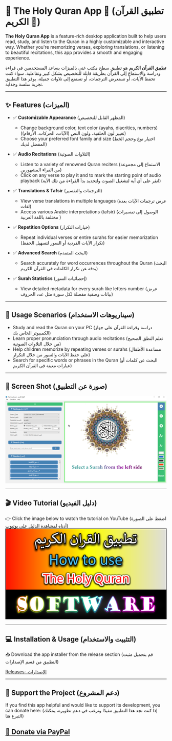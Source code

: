 # 📖 The Holy Quran App 🕌 (تطبيق القرآن الكريم 🕌)  

**The Holy Quran App** is a feature-rich desktop application built to help users read, study, and listen to the Quran in a highly customizable and interactive way. Whether you're memorizing verses, exploring translations, or listening to beautiful recitations, this app provides a smooth and engaging experience. 

**تطبيق القرآن الكريم** هو تطبيق سطح مكتب غني بالميزات يساعد المستخدمين في قراءة ودراسة والاستماع إلى القرآن بطريقة قابلة للتخصيص بشكل كبير وتفاعلية. سواء كنت تحفظ الآيات، أو تستعرض الترجمات، أو تستمع إلى تلاوات جميلة، يوفر هذا التطبيق تجربة سلسة وجذابة.

---

## ✨ Features (الميزات)  

- ✅ **Customizable Appearance** (المظهر القابل للتخصيص)  
  - Change background color, text color (ayahs, diacritics, numbers) (تغيير لون الخلفية، ولون النص (الآيات، الحركات، الأرقام))  
  - Choose your preferred font family and size (اختيار نوع وحجم الخط المفضل لديك)

- ✅ **Audio Recitations** (التلاوات الصوتية)  
  - Listen to a variety of renowned Quran reciters (الاستماع إلى مجموعة من القراء المشهورين)  
  - Click on any verse to play it and to mark the starting point of audio playback (انقر على أي آية لتشغيل الصوت ولتحديد بدأ القراءة من تلك الآية)  

- ✅ **Translations & Tafsir** (الترجمات والتفسير)  
  - View verse translations in multiple languages (عرض ترجمات الآيات بعدة لغات)  
  - Access various Arabic interpretations (tafsir) (الوصول إلى تفسيرات مختلفة باللغة العربية )  

- ✅ **Repetition Options** (خيارات التكرار)  
  - Repeat individual verses or entire surahs for easier memorization (تكرار الآيات الفردية أو السور لتسهيل الحفظ)  

- ✅ **Advanced Search** (البحث المتقدم)  
  - Search accurately for word occurrences throughout the Quran (البحث بدقة عن تكرار الكلمات في القرآن الكريم)

- ✅ **Surah Statistics** (إحصائيات السور)  
  - View detailed metadata for every surah like letters number (عرض بيانات وصفية مفصلة لكل سورة مثل عدد الحروف)

---

## 🚀 Usage Scenarios (سيناريوهات الاستخدام)  

- Study and read the Quran on your PC (دراسة وقراءة القرآن على جهاز الكمبيوتر الخاص بك)  
- Learn proper pronunciation through audio recitations (تعلم النطق الصحيح من خلال التلاوات الصوتية)  
- Help children memorize by repeating verses or surahs (مساعدة الأطفال على حفظ الآيات والسور من خلال التكرار)  
- Search for specific words or phrases in the Quran (البحث عن كلمات أو عبارات معينة في القرآن الكريم)

---

## 📸 Screen Shot (صورة عن التطبيق)  

<a>
  <img src="The%20Holy%20Quran%20v_1.0.png" alt="The Holy Quran App" width="600" />
</a>

---

## 🎬 Video Tutorial (دليل الفيديو)  

👉 Click the image below to watch the tutorial on YouTube (اضغط على الصورة أدناه لمشاهدة الدليل على يوتيوب)  
<a>
  <img src="Holy_Quran.png" alt="The Holy Quran App" width="600" />
</a> 

---

## 💻 Installation & Usage (التثبيت والاستخدام)  

📥 Download the app installer from the release section (قم بتحميل مثبت التطبيق من قسم الإصدارات)

[Releases- الإصدارات](https://github.com/nimbostratue-ger/The_Holy_Quran/releases)

---

## 🤝 Support the Project (دعم المشروع)  

If you find this app helpful and would like to support its development, you can donate here: (إذا كنت تجد هذا التطبيق مفيدًا وترغب في دعم تطويره، يمكنك التبرع هنا)

[💖 Donate via PayPal](https://www.paypal.com/paypalme/imadrizk) 
---
